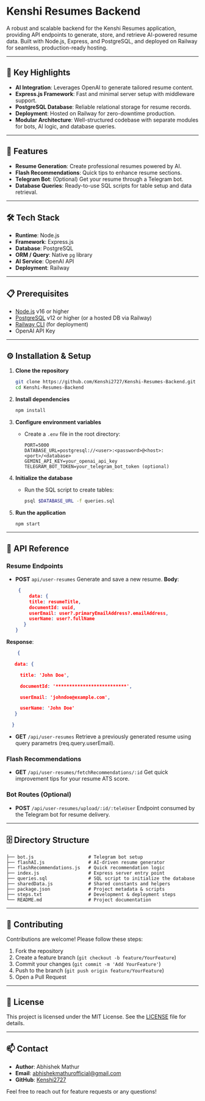 # Kenshi Resumes Backend

A robust and scalable backend for the Kenshi Resumes application, providing API endpoints to generate, store, and retrieve AI-powered resume data. Built with Node.js, Express, and PostgreSQL, and deployed on Railway for seamless, production-ready hosting.

---

## 📍 Key Highlights

* **AI Integration**: Leverages OpenAI to generate tailored resume content.
* **Express.js Framework**: Fast and minimal server setup with middleware support.
* **PostgreSQL Database**: Reliable relational storage for resume records.
* **Deployment**: Hosted on Railway for zero-downtime production.
* **Modular Architecture**: Well-structured codebase with separate modules for bots, AI logic, and database queries.

---

## 🚀 Features

* **Resume Generation**: Create professional resumes powered by AI.
* **Flash Recommendations**: Quick tips to enhance resume sections.
* **Telegram Bot**: (Optional) Get your resume through a Telegram bot.
* **Database Queries**: Ready-to-use SQL scripts for table setup and data retrieval.

---

## 🛠️ Tech Stack

* **Runtime**: Node.js
* **Framework**: Express.js
* **Database**: PostgreSQL
* **ORM / Query**: Native `pg` library
* **AI Service**: OpenAI API
* **Deployment**: Railway

---

## 📋 Prerequisites

* [Node.js](https://nodejs.org/) v16 or higher
* [PostgreSQL](https://www.postgresql.org/) v12 or higher (or a hosted DB via Railway)
* [Railway CLI](https://railway.app/) (for deployment)
* OpenAI API Key

---

## ⚙️ Installation & Setup

1. **Clone the repository**

   ```bash
   git clone https://github.com/Kenshi2727/Kenshi-Resumes-Backend.git
   cd Kenshi-Resumes-Backend
   ```

2. **Install dependencies**

   ```bash
   npm install
   ```

3. **Configure environment variables**

   * Create a `.env` file in the root directory:

     ```env
     PORT=5000
     DATABASE_URL=postgresql://<user>:<password>@<host>:<port>/<database>
     GEMINI_API_KEY=your_openai_api_key
     TELEGRAM_BOT_TOKEN=your_telegram_bot_token (optional)
     ```

4. **Initialize the database**

   * Run the SQL script to create tables:

     ```bash
     psql $DATABASE_URL -f queries.sql
     ```

5. **Run the application**

   ```bash
   npm start
   ```

---

## 📖 API Reference

### Resume Endpoints

* **POST** `api/user-resumes`
  Generate and save a new resume.
  **Body**:

  ```json
   {
       data: {
       title: resumeTitle,
       documentId: uuid,
       userEmail: user?.primaryEmailAddress?.emailAddress,
       userName: user?.fullName
     }
  }
  
  ```

**Response**:

  ```json
      {

     data: {

       title: 'John Doe',

       documentId: '**************************',
  
       userEmail: 'johndoe@example.com',

       userName: 'John Doe'
     }

    }
  ```

* **GET** `/api/user-resumes`
  Retrieve a previously generated resume using query parametrs (req.query.userEmail).

### Flash Recommendations

* **GET** `/api/user-resumes/fetchRecommendations/:id`
  Get quick improvement tips for your resume ATS score.

### Bot Routes (Optional)

* **POST** `/api/user-resumes/upload/:id/:teleUser`
  Endpoint consumed by the Telegram bot for resume delivery.

---

## 🗄️ Directory Structure

```
├── bot.js                    # Telegram bot setup
├── flashAI.js                # AI-driven resume generator
├── flashRecommendations.js   # Quick recommendation logic
├── index.js                  # Express server entry point
├── queries.sql               # SQL script to initialize the database
├── sharedData.js             # Shared constants and helpers
├── package.json              # Project metadata & scripts
├── steps.txt                 # Development & deployment steps
└── README.md                 # Project documentation
```

---

## 🤝 Contributing

Contributions are welcome! Please follow these steps:

1. Fork the repository
2. Create a feature branch (`git checkout -b feature/YourFeature`)
3. Commit your changes (`git commit -m 'Add YourFeature'`)
4. Push to the branch (`git push origin feature/YourFeature`)
5. Open a Pull Request

---

## 📜 License

This project is licensed under the MIT License. See the [LICENSE](LICENSE) file for details.

---

## 📫 Contact

* **Author**: Abhishek Mathur
* **Email**: [abhishekmathurofficial@gmail.com](mailto:abhishekmathurofficial@gmail.com)
* **GitHub**: [Kenshi2727](https://github.com/Kenshi2727)

Feel free to reach out for feature requests or any questions!
